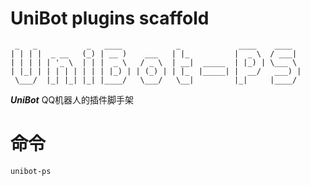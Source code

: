 # UniBot plugins scaffold

```
 _   _           _   ____            _             ____    ____  
| | | |  _ __   (_) | __ )    ___   | |_          |  _ \  / ___| 
| | | | | '_ \  | | |  _ \   / _ \  | __|  _____  | |_) | \___ \ 
| |_| | | | | | | | | |_) | | (_) | | |_  |_____| |  __/   ___) |
 \___/  |_| |_| |_| |____/   \___/   \__|         |_|     |____/
```

***UniBot*** QQ机器人的插件脚手架

# 命令

```
unibot-ps
```
